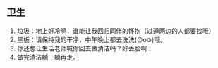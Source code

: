 ## 卫生

1. 垃圾：地上好冷啊，谁能让我回归同伴的怀抱（过道两边的人都要捡哦）
2. 黑板：请保持我的干净，中午晚上都去洗洗(⊙o⊙)哦。
3. 你还想让生活老师喊你回去做清洁吗？好丢脸啊！
4. 做完清洁躺一躺再走。
